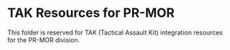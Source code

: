 # TAK Resources for PR-MOR

This folder is reserved for TAK (Tactical Assault Kit) integration resources for the PR-MOR division.
